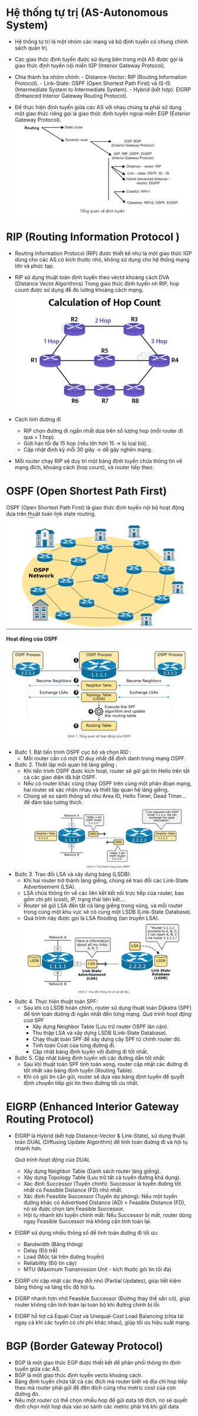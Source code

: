 # Hệ thống tự trị (AS-Autonomous System)

- Hệ thống tự trị là một nhóm các mạng và bộ định tuyến có chung chính sách quản trị.

- Các giao thức định tuyến được sử dụng bên trong một AS được gọi là giao thức định tuyến nội miền IGP (Interior Gateway Protocol).
 - Chia thành ba nhóm chính:
        - Distance-Vector: RIP (Routing Information Protocol).
        - Link-State: OSPF (Open Shortest Path First) và IS-IS (Intermediate System to Intermediate System).
        - Hybrid (kết hợp): EIGRP (Enhanced Interior Gateway Routing Protocol).
- Để thực hiện định tuyến giữa các AS với nhau chúng ta phải sử dụng một giao thức riêng gọi là giao thức định tuyến ngoại miền EGP (Exterior Gateway Protocol).
![alt text](<../images/routing 2.png>)
# RIP (Routing Information Protocol )
- Routing Information Protocol (RIP) được thiết kế như là một giao thức IGP dùng cho các AS có kích thước nhỏ, không sử dụng cho hệ thống mạng lớn và phức tạp.

- RIP sử dụng thuật toán định tuyến theo véctơ khoảng cách DVA (Distance Vectơ Algorithms)
Trong giao thức định tuyến nh RIP, hop count được sử dụng để đo lường khoảng cách mạng.
![alt text](../images/RIP.png)
-  Cách tính đường đi
    - RIP chọn đường đi ngắn nhất dựa trên số lượng hop (mỗi router đi qua = 1 hop).
    - Giới hạn tối đa 15 hop (nếu lớn hơn 15 → bị loại bỏ).
    - Cập nhật định kỳ mỗi 30 giây → dễ gây nghẽn mạng.

- Mỗi router chạy RIP sẽ duy trì một bảng định tuyến chứa thông tin về mạng đích, khoảng cách (hop count), và router tiếp theo.

 # OSPF (Open Shortest Path First)
OSPF (Open Shortest Path First) là giao thức định tuyến nội bộ hoạt động dựa trên thuật toán link state routing.
![alt text](../images/OSPF.png)

**Hoạt động của OSPF**

![alt text](../images/hđOSPF.png)

- Bước 1. Bật tiến trình OSPF cục bộ và chọn RID :
    - Mỗi router cần có một ID duy nhất để định danh trong mạng OSPF.
- Bước 2. Thiết lập mối quan hệ láng giềng : 
    - Khi tiến trình OSPF được kích hoạt, router sẽ gửi gói tin Hello trên tất cả các giao diện đã bật OSPF.
    - Nếu có router khác cũng chạy OSPF trên cùng một phân đoạn mạng, hai router sẽ xác nhận nhau và thiết lập quan hệ láng giềng.
    - Chúng sẽ so sánh thông số như Area ID, Hello Timer, Dead Timer… để đảm bảo tương thích.
    ![alt text](../images/tlqhlanggieng.png)
- Bước 3. Trao đổi LSA và xây dựng bảng (LSDB): 
    - Khi hai router trở thành láng giềng, chúng sẽ trao đổi các Link-State Advertisement (LSA).
    - LSA chứa thông tin về các liên kết kết nối trực tiếp của router, bao gồm chi phí (cost), IP, trạng thái liên kết….
    - Router sẽ gửi LSA đến tất cả láng giềng trong vùng, và mỗi router trong cùng một khu vực sẽ có cùng một LSDB (Link-State Database).
    - Quá trình này được gọi là LSA flooding (lan truyền LSA).
    ![alt text](image.png)
- Bước 4. Thực hiện thuật toán SPF: 
    - Sau khi có LSDB hoàn chỉnh, router sử dụng thuật toán Dijkstra (SPF) để tính toán đường đi ngắn nhất đến từng mạng.
        *Quá trình hoạt động của SPF*
        -  Xây dựng Neighbor Table (Lưu trữ router OSPF lân cận).
        - Thu thập LSA và xây dựng LSDB (Link-State Database).
        - Chạy thuật toán SPF để xây dựng cây SPF từ chính router đó.
        - Tính toán Cost của từng đường đi.
        - Cập nhật bảng định tuyến với đường đi tốt nhất.
- Bước 5. Cập nhật bảng định tuyến với các đường dẫn tốt nhất: 
    - Sau khi thuật toán SPF tính toán xong, router cập nhật các đường đi tốt nhất vào bảng định tuyến (Routing Table).
    - Khi có gói tin cần gửi, router sẽ dựa vào bảng định tuyến để quyết định chuyển tiếp gói tin theo đường tối ưu nhất.
# EIGRP (Enhanced Interior Gateway Routing Protocol)

- EIGRP là Hybrid (kết hợp Distance-Vector & Link-State), sử dụng thuật toán DUAL (Diffusing Update Algorithm) để tính toán đường đi và hội tụ nhanh hơn.

    *Quá trình hoạt động của DUAL*
    - Xây dựng Neighbor Table (Danh sách router láng giềng).
    -  Xây dựng Topology Table (Lưu trữ tất cả tuyến đường khả dụng).
    - Xác định Successor (Tuyến chính): Successor là tuyến đường tốt nhất có Feasible Distance (FD) nhỏ nhất.
    - Xác định Feasible Successor (Tuyến dự phòng): Nếu một tuyến đường khác có Advertised Distance (AD) < Feasible Distance (FD), nó sẽ được chọn làm Feasible Successor.
    - Hội tụ nhanh khi tuyến chính mất: Nếu Successor bị mất, router dùng ngay Feasible Successor mà không cần tính toán lại.
- EIGRP sử dụng nhiều thông số để tính toán đường đi tối ưu:
    - Bandwidth (Băng thông)
    - Delay (Độ trễ)
    - Load (Mức tải trên đường truyền)
    - Reliability (Độ tin cậy)
    - MTU (Maximum Transmission Unit - kích thước gói tin tối đa)
- EIGRP chỉ cập nhật các thay đổi nhỏ (Partial Updates), giúp tiết kiệm băng thông và tăng tốc độ hội tụ.
- EIGRP nhanh hơn nhờ Feasible Successor (Đường thay thế sẵn có), giúp router không cần tính toán lại toàn bộ khi đường chính bị lỗi.
- EIGRP hỗ trợ cả Equal-Cost và Unequal-Cost Load Balancing (chia tải ngay cả khi các tuyến có chi phí khác nhau), giúp tối ưu hiệu suất mạng.

# BGP (Border Gateway Protocol)
- BGP là một giao thức EGP được thiết kết để phân phối thông tin định tuyến giữa các AS.
- BGP là một giao thức định tuyến vecto khoảng cách.
- Bảng định tuyến chứa tất cả các đích mà router biết và địa chỉ hop tiếp theo mà router phải gửi để đến đích cũng như metric cost của con đường đó.
- Nếu một router có thể chọn nhiều hop để gửi data tới đích, nó sẽ quyết định chọn một hop dựa vào so sánh các metric phải trả khi gửi data